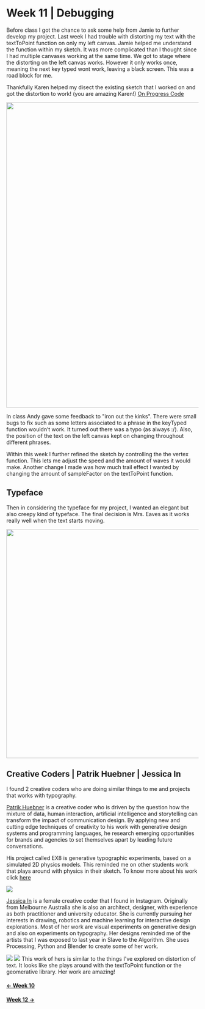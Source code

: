 # Week 11 | Debugging

Before class I got the chance to ask some help from Jamie to further develop my project. Last week I had trouble with distorting my text with the textToPoint function on only my left canvas. Jamie helped me understand the function within my sketch. It was more complicated than I thought since I had multiple canvases working at the same time. We got to stage where the distorting on the left canvas works. However it only works once, meaning the next key typed wont work, leaving a black screen. This was a road block for me.

Thankfully Karen helped my disect the existing sketch that I worked on and got the distortion to work! (you are amazing Karen!) 
[On Progress Code](https://natnathania.github.io/Codewords-2020/Processing/Week_11onProg_majorproject/)

<img src = "w11progress.jpeg" width=800>

In class Andy gave some feedback to "iron out the kinks". There were small bugs to fix such as some letters associated to a phrase in the keyTyped function wouldn’t work. It turned out there was a typo (as always :/). Also, the position of the text on the left canvas kept on changing throughout different phrases. 

Within this week I further refined the sketch by controlling the the vertex function. This lets me adjust the speed and the amount of waves it would make. Another change I made was how much trail effect I wanted by changing the amount of sampleFactor on the textToPoint function.

## Typeface
Then in considering the typeface for my project, I wanted an elegant but also creepy kind of typeface. The final decision is Mrs. Eaves as it works really well when the text starts moving.

<img src = "w11wavy.JPG" width=600>

## Creative Coders | Patrik Huebner | Jessica In  
I found 2 creative coders who are doing similar things to me and projects that works with typography.

[Patrik Huebner](https://www.patrik-huebner.com/portfolio/) is a creative coder who is driven by the question how the mixture of data, human interaction, artificial intelligence and storytelling can transform the impact of communication design. By applying new and cutting edge techniques of creativity to his work with generative design systems and programming languages, he research emerging opportunities for brands and agencies to set themselves apart by leading future conversations.

His project called EX8 is generative typographic experiments, based on a simulated 2D physics models. This reminded me on other students work that plays around with physics in their sketch. To know more about his work click [here](https://www.patrik-huebner.com/portfolio-item/ex8/) 

<img src = "patrik.gif">

[Jessica In](https://www.jessicain.net/) is a female creative coder that I found in Instagram. Originally from Melbourne Australia she is also an architect, designer, with experience as both practitioner and university educator. She is currently pursuing her interests in drawing, robotics and machine learning for interactive design explorations. Most of her work are visual experiments on generative design and also on experiments on typography. Her designs reminded me of the artists that I was exposed to last year in Slave to the Algorithm. She uses Processing, Python and Blender to create some of her work.

<img src = "jess2.gif">

<img src = "jessica.gif">
This work of hers is similar to the things I've explored on distortion of text. It looks like she plays around with the textToPoint function or the geomerative library. Her work are amazing!

#### [<- Week 10](https://github.com/natnathania/Codewords-2020/blob/master/Week_10/readme.md)
#### [Week 12 ->](https://github.com/natnathania/Codewords-2020/tree/master/Week_12)
